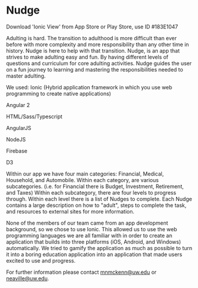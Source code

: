 # Nudge

Download 'Ionic View' from App Store or Play Store, use ID #183E1047

Adulting is hard. The transition to adulthood is more difficult than ever before with more complexity and more responsibility than any other time in history. Nudge is here to help with that transition. Nudge, is an app that strives to make adulting easy and fun. By having different levels of questions and curriculum for core adulting activities. Nudge guides the user on a fun journey to learning and mastering the responsibilities needed to master adulting. 

We used:
Ionic (Hybrid application framework in which you use web programming to create native applications)

Angular 2

HTML/Sass/Typescript

AngularJS

NodeJS

Firebase

D3

Within our app we have four main categories: Financial, Medical, Household, and Automobile. Within each category, are various subcategories. (i.e. for Financial there is Budget, Investment, Retirement, and Taxes) Within each subcategory, there are four levels to progress through. Within each level there is a list of Nudges to complete. Each Nudge contains a large description on how to "adult", steps to complete the task, and resources to external sites for more information.

None of the members of our team came from an app development background, so we chose to use Ionic. This allowed us to use the web programming languages we are all familiar with in order to create an application that builds into three platforms (iOS, Android, and Windows) automatically. We tried to gamify the application as much as possible to turn it into a boring education application into an application that made users excited to use and progress. 

For further information please contact mnmckenn@uw.edu or neaville@uw.edu.
